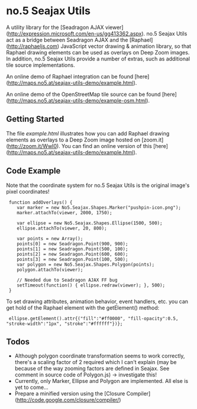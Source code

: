 # no.5 Seajax Utils

A utility library for the [Seadragon AJAX viewer] (http://expression.microsoft.com/en-us/gg413362.aspx). no.5 Seajax Utils act as a bridge between Seadragon AJAX and the [Raphael] (http://raphaeljs.com) JavaScript vector drawing & animation library, so that  Raphael drawing elements can be used as overlays on Deep Zoom images. In addition, no.5 Seajax Utils provide a number of extras, such as additional tile source implementations. 

An online demo of Raphael integration can be found [here] (http://maps.no5.at/seajax-utils-demo/example.html).

An online demo of the OpenStreetMap tile source can be found [here] (http://maps.no5.at/seajax-utils-demo/example-osm.html).

## Getting Started

The file _example.html_ illustrates how you can add Raphael drawing elements as overlays to a Deep Zoom image hosted on [zoom.it] (http://zoom.it/WwI0). You can find an online version of this [here] (http://maps.no5.at/seajax-utils-demo/example.html).

## Code Example

Note that the coordinate system for no.5 Seajax Utils is the original image's pixel coordinates! 

     function addOverlays() {
        var marker = new No5.Seajax.Shapes.Marker("pushpin-icon.png");
        marker.attachTo(viewer, 2000, 1750);

        var ellipse = new No5.Seajax.Shapes.Ellipse(1500, 500);    
        ellipse.attachTo(viewer, 20, 800);

        var points = new Array();
        points[0] = new Seadragon.Point(900, 900);
        points[1] = new Seadragon.Point(500, 100);
        points[2] = new Seadragon.Point(600, 600);
        points[3] = new Seadragon.Point(100, 500);
        var polygon = new No5.Seajax.Shapes.Polygon(points);
        polygon.attachTo(viewer);

        // Needed due to Seadragon AJAX FF bug
        setTimeout(function() { ellipse.redraw(viewer); }, 500);
     }

To set drawing attributes, animation behavior, event handlers, etc. you can get hold of the Raphael element with the getElement() method:

     ellipse.getElement().attr{("fill":"#ff0000", "fill-opacity":0.5, "stroke-width":"1px", "stroke":"#ffffff"})};

## Todos
* Although polygon coordinate transformation seems to work correctly, there's a scaling factor of 2 required which I can't explain (may be because of the way zooming factors are defined in Seajax. See comment in source code of Polygon.js) -> investigate this!
* Currently, only Marker, Ellipse and Polygon are implemented. All else is yet to come...
* Prepare a minified version using the [Closure Compiler] (http://code.google.com/closure/compiler/)
